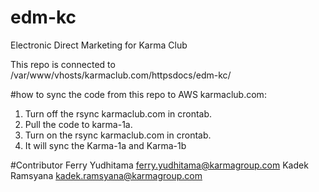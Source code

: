 # edm-kc
Electronic Direct Marketing for Karma Club

This repo is connected to /var/www/vhosts/karmaclub.com/httpsdocs/edm-kc/

#how to sync the code from this repo to AWS karmaclub.com:
1. Turn off the rsync karmaclub.com in crontab.
2. Pull the code to karma-1a.
3. Turn on the rsync karmaclub.com in crontab.
4. It will sync the Karma-1a and Karma-1b

#Contributor
Ferry Yudhitama ferry.yudhitama@karmagroup.com
Kadek Ramsyana kadek.ramsyana@karmagroup.com
